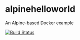 # alpinehelloworld
An Alpine-based Docker example

[![Build Status](https://534d-41-66-61-53.eu.ngrok.io/buildStatus/icon?job=Deploiement)](https://534d-41-66-61-53.eu.ngrok.io/job/Deploiement/)
